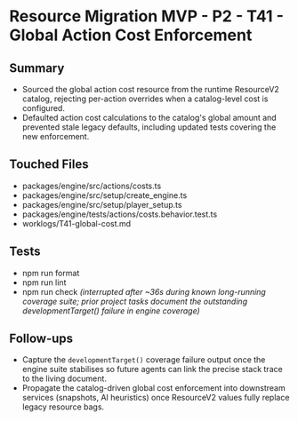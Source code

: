 # Resource Migration MVP - P2 - T41 - Global Action Cost Enforcement

## Summary

- Sourced the global action cost resource from the runtime ResourceV2 catalog, rejecting per-action overrides when a catalog-level cost is configured.
- Defaulted action cost calculations to the catalog's global amount and prevented stale legacy defaults, including updated tests covering the new enforcement.

## Touched Files

- packages/engine/src/actions/costs.ts
- packages/engine/src/setup/create_engine.ts
- packages/engine/src/setup/player_setup.ts
- packages/engine/tests/actions/costs.behavior.test.ts
- worklogs/T41-global-cost.md

## Tests

- npm run format
- npm run lint
- npm run check _(interrupted after ~36s during known long-running coverage suite; prior project tasks document the outstanding developmentTarget() failure in engine coverage)_

## Follow-ups

- Capture the `developmentTarget()` coverage failure output once the engine suite stabilises so future agents can link the precise stack trace to the living document.
- Propagate the catalog-driven global cost enforcement into downstream services (snapshots, AI heuristics) once ResourceV2 values fully replace legacy resource bags.
